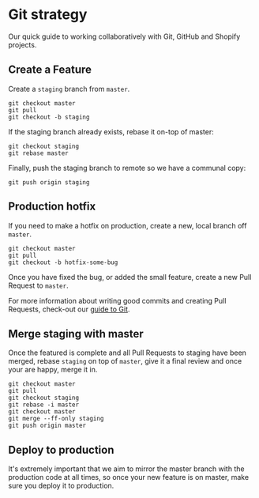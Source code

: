 # Git strategy

Our quick guide to working collaboratively with Git, GitHub and Shopify projects.

## Create a Feature

Create a `staging` branch from `master`.

```
git checkout master
git pull
git checkout -b staging
```
If the staging branch already exists, rebase it on-top of master:

```
git checkout staging
git rebase master
```

Finally, push the staging branch to remote so we have a communal copy:
```
git push origin staging
```

## Production hotfix

If you need to make a hotfix on production, create a new, local branch off `master`.

```
git checkout master
git pull
git checkout -b hotfix-some-bug
```

Once you have fixed the bug, or added the small feature, create a new Pull Request to `master`.

For more information about writing good commits and creating Pull Requests, check-out our [guide to Git](https://github.com/DVELP/cookbook/blob/master/guides/Git.md).

## Merge staging with master

Once the featured is complete and all Pull Requests to staging have been merged, rebase `staging` on top of `master`, give it a final review and once your are happy, merge it in.

```
git checkout master
git pull
git checkout staging
git rebase -i master
git checkout master
git merge --ff-only staging
git push origin master
```

## Deploy to production

It's extremely important that we aim to mirror the master branch with the production code at all times, so once your new feature is on master, make sure you deploy it to production.
